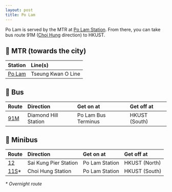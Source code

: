 ```yaml
---
layout: post
title: Po Lam
---
```


Po Lam is served by the MTR at [Po Lam Station](https://en.wikipedia.org/wiki/Po_Lam_station). From there, you can take bus route 91M ([Choi Hung](Choi_Hung.md) direction) to HKUST.

## 🚉 MTR (towards the city)

| Station | Line(s) |
| :--- | :--- |
| [Po Lam](https://en.wikipedia.org/wiki/Po_Lam_station) | Tseung Kwan O Line

## 🚌 Bus

| Route | Direction | Get on at | Get off at |
| :--- | :--- | :--- | :--- |
| [91M](https://search.kmb.hk/KMBWebSite/?action=routesearch&route=91M&lang=en) | Diamond Hill Station | Po Lam Bus Terminus | HKUST (South) |

## 🚐 Minibus

| Route | Direction | Get on at | Get off at |
| :--- | :--- | :--- | :--- |
| [12](https://www.16seats.net/eng/gmb/gn_11m.html) | Sai Kung Pier Station | Po Lam Station | HKUST (North) |
| [11S](https://www.16seats.net/eng/gmb/gn_11s.html)* | Choi Hung Station | Po Lam Station | HKUST (South) |

*\* Overnight route*